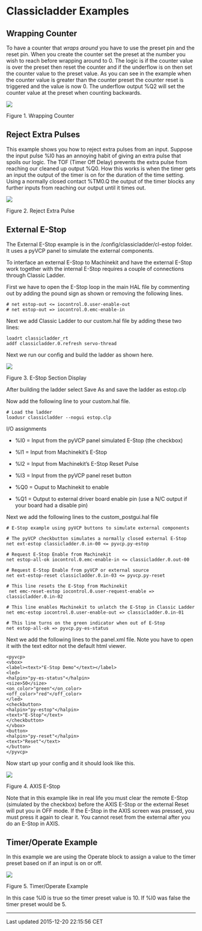 Classicladder Examples
======================

<span id="cha:classicladder-examples"></span>

Wrapping Counter
----------------

To have a counter that *wraps around* you have to use the preset pin and the reset pin. When you create the counter set the preset at the number you wish to reach before wrapping around to 0. The logic is if the counter value is over the preset then reset the counter and if the underflow is on then set the counter value to the preset value. As you can see in the example when the counter value is greater than the counter preset the counter reset is triggered and the value is now 0. The underflow output %Q2 will set the counter value at the preset when counting backwards.

![](images/wrapping-counter.png)

Figure 1. Wrapping Counter<span id="fig:Wrapping-Counter"></span>

Reject Extra Pulses
-------------------

This example shows you how to reject extra pulses from an input. Suppose the input pulse %I0 has an annoying habit of giving an extra pulse that spoils our logic. The TOF (Timer Off Delay) prevents the extra pulse from reaching our cleaned up output %Q0. How this works is when the timer gets an input the output of the timer is on for the duration of the time setting. Using a normally closed contact %TM0.Q the output of the timer blocks any further inputs from reaching our output until it times out.

![](images/extra-pulse-reject.png)

Figure 2. Reject Extra Pulse<span id="fig:Reject-Extra-Pulse"></span>

External E-Stop
---------------

The External E-Stop example is in the /config/classicladder/cl-estop folder. It uses a pyVCP panel to simulate the external components.

To interface an external E-Stop to Machinekit and have the external E-Stop work together with the internal E-Stop requires a couple of connections through Classic Ladder.

First we have to open the E-Stop loop in the main HAL file by commenting out by adding the pound sign as shown or removing the following lines.

    # net estop-out <= iocontrol.0.user-enable-out
    # net estop-out => iocontrol.0.emc-enable-in

Next we add Classic Ladder to our custom.hal file by adding these two lines:

    loadrt classicladder_rt
    addf classicladder.0.refresh servo-thread

Next we run our config and build the ladder as shown here.

![](images/EStop_Section_Display.png)

Figure 3. E-Stop Section Display<span id="cap:E-Stop-Section-Display"></span>

After building the ladder select Save As and save the ladder as estop.clp

Now add the following line to your custom.hal file.

    # Load the ladder
    loadusr classicladder --nogui estop.clp

I/O assignments

-   %I0 = Input from the pyVCP panel simulated E-Stop (the checkbox)

-   %I1 = Input from Machinekit’s E-Stop

-   %I2 = Input from Machinekit’s E-Stop Reset Pulse

-   %I3 = Input from the pyVCP panel reset button

-   %Q0 = Ouput to Machinekit to enable

-   %Q1 = Output to external driver board enable pin (use a N/C output if your board had a disable pin)

Next we add the following lines to the custom\_postgui.hal file

    # E-Stop example using pyVCP buttons to simulate external components

    # The pyVCP checkbutton simulates a normally closed external E-Stop
    net ext-estop classicladder.0.in-00 <= pyvcp.py-estop

    # Request E-Stop Enable from Machinekit
    net estop-all-ok iocontrol.0.emc-enable-in <= classicladder.0.out-00

    # Request E-Stop Enable from pyVCP or external source
    net ext-estop-reset classicladder.0.in-03 <= pyvcp.py-reset

    # This line resets the E-Stop from Machinekit
     net emc-reset-estop iocontrol.0.user-request-enable =>
    classicladder.0.in-02

    # This line enables Machinekit to unlatch the E-Stop in Classic Ladder
    net emc-estop iocontrol.0.user-enable-out => classicladder.0.in-01

    # This line turns on the green indicator when out of E-Stop
    net estop-all-ok => pyvcp.py-es-status

Next we add the following lines to the panel.xml file. Note you have to open it with the text editor not the default html viewer.

    <pyvcp>
    <vbox>
    <label><text>"E-Stop Demo"</text></label>
    <led>
    <halpin>"py-es-status"</halpin>
    <size>50</size>
    <on_color>"green"</on_color>
    <off_color>"red"</off_color>
    </led>
    <checkbutton>
    <halpin>"py-estop"</halpin>
    <text>"E-Stop"</text>
    </checkbutton>
    </vbox>
    <button>
    <halpin>"py-reset"</halpin>
    <text>"Reset"</text>
    </button>
    </pyvcp>

Now start up your config and it should look like this.

![](images/axis_cl-estop.png)

Figure 4. AXIS E-Stop<span id="cap:AXIS-E-Stop"></span>

Note that in this example like in real life you must clear the remote E-Stop (simulated by the checkbox) before the AXIS E-Stop or the external Reset will put you in OFF mode. If the E-Stop in the AXIS screen was pressed, you must press it again to clear it. You cannot reset from the external after you do an E-Stop in AXIS.

Timer/Operate Example
---------------------

In this example we are using the Operate block to assign a value to the timer preset based on if an input is on or off.

![](images/Tmr_Section_Display.png)

Figure 5. Timer/Operate Example<span id="cap:Timer/Operate-Example"></span>

In this case %I0 is true so the timer preset value is 10. If %I0 was false the timer preset would be 5.

------------------------------------------------------------------------

Last updated 2015-12-20 22:15:56 CET


